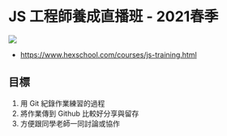 # JS 工程師養成直播班 - 2021春季
 ![](https://i.imgur.com/QNsPBbr.png)
* https://www.hexschool.com/courses/js-training.html

## 目標
1. 用 Git 紀錄作業練習的過程
2. 將作業傳到 Github 比較好分享與留存
3. 方便跟同學老師一同討論或協作 
